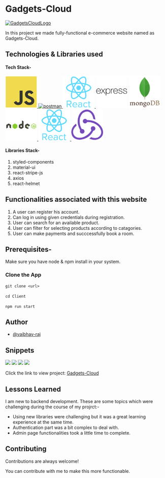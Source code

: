 # Gadgets-Cloud

<a href="https://travelguru-clone.herokuapp.com/">![GadgetsCloudLogo](https://user-images.githubusercontent.com/40136017/140638646-8e3f8d55-1a78-44d2-8059-742e4cca0961.jpeg)</a>

In this project we made fully-functional e-commerce website named as Gadgets-Cloud.

## Technologies & Libraries used
#### Tech Stack-
<p float="left"> <a
                href="https://developer.mozilla.org/en-US/docs/Web/JavaScript" target="_blank"> <img
                        src="https://raw.githubusercontent.com/devicons/devicon/master/icons/javascript/javascript-original.svg"
                        alt="javascript" width="100" height="100" /> </a> <a href="https://postman.com" target="_blank">
                <img src="https://www.vectorlogo.zone/logos/getpostman/getpostman-icon.svg" alt="postman" width="100"
                        height="100" /> </a> <a href="https://reactjs.org/" target="_blank"> <img
                        src="https://raw.githubusercontent.com/devicons/devicon/master/icons/react/react-original-wordmark.svg"
                        alt="react" width="100" height="100" /> </a><img
                src="https://raw.githubusercontent.com/devicons/devicon/master/icons/express/express-original-wordmark.svg"
                alt="express" width="100" height="100" /> </a> <a href="https://www.mongodb.com/" target="_blank"> <img
                        src="https://raw.githubusercontent.com/devicons/devicon/master/icons/mongodb/mongodb-original-wordmark.svg"
                        alt="mongodb" width="100" height="100" /> </a> <a href="https://nodejs.org" target="_blank"> <img
                        src="https://raw.githubusercontent.com/devicons/devicon/master/icons/nodejs/nodejs-original-wordmark.svg"
                        alt="nodejs" width="100" height="100" /> </a> <a href="https://reactjs.org/" target="_blank"> <img
                        src="https://raw.githubusercontent.com/devicons/devicon/master/icons/react/react-original-wordmark.svg"
                        alt="react" width="100" height="100" /> </a> <a href="https://redux.js.org" target="_blank"> <img
                        src="https://raw.githubusercontent.com/devicons/devicon/master/icons/redux/redux-original.svg"
                        alt="redux" width="100" height="100" /> </a> </p>


#### Libraries Stack-

1. styled-components
2. material-ui
3. react-stripe-js
4. axios
5. react-helmet


## Functionalities associated with this website

1. A user can register his account.
2. Can log in using given credentials during registration.
3. User can search for an available product.
4. User can filter for selecting products according to catagories.
5. User can make payments and succcessfully book a room.

## Prerequisites-

Make sure you have node & npm install in your system. 

### Clone the App

```
git clone <url>

cd Client

npm run start
```


## Author

- [@vaibhav-raj](https://github.com/vaibhav-raj)

## Snippets

<p>
    <img src="https://user-images.githubusercontent.com/40136017/140639137-284a9128-0049-4cc3-b149-ab5d2e3023b1.jpeg">
    <img src="https://user-images.githubusercontent.com/40136017/140639240-5d12533d-22ca-4e8c-81be-134cb3f70151.jpeg">
    <img src="https://user-images.githubusercontent.com/40136017/140639328-c3e9a23a-deca-4b0d-b0ba-a8c4c0a432f1.jpeg">
    <img src="https://user-images.githubusercontent.com/40136017/140639407-94129f3f-4da1-4bd3-9687-e2826aaaf119.jpeg">
 </p>
 
 Click the link to view project: 
 <a href="https://gadgets-cloud.herokuapp.com/">Gadgets-Cloud</a>
  
## Lessons Learned

I am new to backend development. These are some topics which were challenging during the course of my projrct:-
- Using new libraries were challenging but it was a great learning experience at the same time.
- Authentication part was a bit complex to deal with.
- Admin page functionalities took a little time to complete.
  
## Contributing

Contributions are always welcome!

You can contribute with me to make this more functionable.
  


